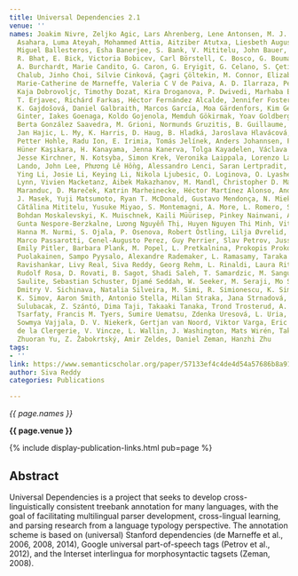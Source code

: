 ```yaml
---
title: Universal Dependencies 2.1
venue: ''
names: Joakim Nivre, Zeljko Agic, Lars Ahrenberg, Lene Antonsen, M. J. Aranzabe, Masayuki
  Asahara, Luma Ateyah, Mohammed Attia, Aitziber Atutxa, Liesbeth Augustinus, E. Badmaeva,
  Miguel Ballesteros, Esha Banerjee, S. Bank, V. Mititelu, John Bauer, K. Bengoetxea,
  R. Bhat, E. Bick, Victoria Bobicev, Carl Börstell, C. Bosco, G. Bouma, Sam Bowman,
  A. Burchardt, Marie Candito, G. Caron, G. Eryigit, G. Celano, S. Çetin, Fabricio
  Chalub, Jinho Choi, Silvie Cinková, Çagri Çöltekin, M. Connor, Elizabeth Davidson,
  Marie-Catherine de Marneffe, Valeria C V de Paiva, A. D. Ilarraza, Peter Dirix,
  Kaja Dobrovoljc, Timothy Dozat, Kira Droganova, P. Dwivedi, Marhaba Eli, A. Elkahky,
  T. Erjavec, Richárd Farkas, Héctor Fernández Alcalde, Jennifer Foster, Cláudia Freitas,
  K. Gajdošová, Daniel Galbraith, Marcos García, Moa Gärdenfors, Kim Gerdes, Filip
  Ginter, Iakes Goenaga, Koldo Gojenola, Memduh Gökirmak, Yoav Goldberg, X. Guinovart,
  Berta González Saavedra, M. Grioni, Normunds Gruzitis, B. Guillaume, Nizar Habash,
  Jan Hajic, L. My, K. Harris, D. Haug, B. Hladká, Jaroslava Hlavácová, Florinel Hociung,
  Petter Hohle, Radu Ion, E. Irimia, Tomás Jelínek, Anders Johannsen, Fredrik Jørgensen,
  Hüner Kaşıkara, H. Kanayama, Jenna Kanerva, Tolga Kayadelen, Václava Kettnerová,
  Jesse Kirchner, N. Kotsyba, Simon Krek, Veronika Laippala, Lorenzo Lambertino, T.
  Lando, John Lee, Phương Lê Hồng, Alessandro Lenci, Saran Lertpradit, H. Leung, Cheuk
  Ying Li, Josie Li, Keying Li, Nikola Ljubesic, O. Loginova, O. Lyashevskaya, Teresa
  Lynn, Vivien Macketanz, Aibek Makazhanov, M. Mandl, Christopher D. Manning, Catalina
  Maranduc, D. Mareček, Katrin Marheinecke, Héctor Martínez Alonso, André Martins,
  J. Masek, Yuji Matsumoto, Ryan T. McDonald, Gustavo Mendonça, N. Miekka, Anna Missilä,
  Cătălina Mititelu, Yusuke Miyao, S. Montemagni, A. More, L. Romero, Shinsuke Mori,
  Bohdan Moskalevskyi, K. Muischnek, Kaili Müürisep, Pinkey Nainwani, A. Nedoluzhko,
  Gunta Nespore-Berzkalne, Lương Nguyễn Thị, Huyen Nguyen Thi Minh, Vitaly Nikolaev,
  Hanna M. Nurmi, S. Ojala, P. Osenova, Robert Östling, Lilja Øvrelid, E. Pascual,
  Marco Passarotti, Cenel-Augusto Perez, Guy Perrier, Slav Petrov, Jussi Piitulainen,
  Emily Pitler, Barbara Plank, M. Popel, L. Pretkalnina, Prokopis Prokopidis, Tiina
  Puolakainen, Sampo Pyysalo, Alexandre Rademaker, L. Ramasamy, Taraka Rama, Vinit
  Ravishankar, Livy Real, Siva Reddy, Georg Rehm, L. Rinaldi, Laura Rituma, M. Romanenko,
  Rudolf Rosa, D. Rovati, B. Sagot, Shadi Saleh, T. Samardzic, M. Sanguinetti, Baiba
  Saulite, Sebastian Schuster, Djamé Seddah, W. Seeker, M. Seraji, Mo Shen, A. Shimada,
  Dmitry V. Sichinava, Natalia Silveira, M. Simi, R. Simionescu, K. Simkó, M. Šimková,
  K. Simov, Aaron Smith, Antonio Stella, Milan Straka, Jana Strnadová, A. Suhr, U.
  Sulubacak, Z. Szántó, Dima Taji, Takaaki Tanaka, Trond Trosterud, A. Trukhina, Reut
  Tsarfaty, Francis M. Tyers, Sumire Uematsu, Zdenka Uresová, L. Uria, H. Uszkoreit,
  Sowmya Vajjala, D. V. Niekerk, Gertjan van Noord, Viktor Varga, Eric Villemonte
  de la Clergerie, V. Vincze, L. Wallin, J. Washington, Mats Wirén, Tak-sum Wong,
  Zhuoran Yu, Z. Žabokrtský, Amir Zeldes, Daniel Zeman, Hanzhi Zhu
tags:
- ''
link: https://www.semanticscholar.org/paper/57133ef4c4de4d54a57686b8a914b06e4ff4aab5
author: Siva Reddy
categories: Publications

---
```


*{{ page.names }}*

**{{ page.venue }}**

{% include display-publication-links.html pub=page %}

## Abstract

Universal Dependencies is a project that seeks to develop cross-linguistically consistent treebank annotation for many languages, with the goal of facilitating multilingual parser development, cross-lingual learning, and parsing research from a language typology perspective. The annotation scheme is based on (universal) Stanford dependencies (de Marneffe et al., 2006, 2008, 2014), Google universal part-of-speech tags (Petrov et al., 2012), and the Interset interlingua for morphosyntactic tagsets (Zeman, 2008).